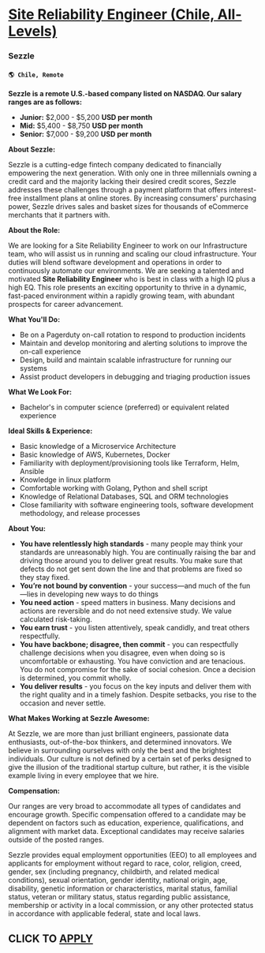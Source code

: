# [Site Reliability Engineer (Chile, All-Levels)](https://www.remotewlb.com/apply/site-reliability-engineer-chile-all-levels)  
### Sezzle  
#### `🌎 Chile, Remote`  

**Sezzle is a remote U.S.-based company listed on NASDAQ. Our salary ranges are as follows:**

  * **Junior:** $2,000 - $5,200 **USD per month**
  * **Mid:** $5,400 - $8,750 **USD per month**
  * **Senior:** $7,000 - $9,200 **USD per month**

**About Sezzle:**

Sezzle is a cutting-edge fintech company dedicated to financially empowering the next generation. With only one in three millennials owning a credit card and the majority lacking their desired credit scores, Sezzle addresses these challenges through a payment platform that offers interest-free installment plans at online stores. By increasing consumers' purchasing power, Sezzle drives sales and basket sizes for thousands of eCommerce merchants that it partners with.

**About the Role:**

We are looking for a Site Reliability Engineer to work on our Infrastructure team, who will assist us in running and scaling our cloud infrastructure. Your duties will blend software development and operations in order to continuously automate our environments. We are seeking a talented and motivated **Site Reliability Engineer** who is best in class with a high IQ plus a high EQ. This role presents an exciting opportunity to thrive in a dynamic, fast-paced environment within a rapidly growing team, with abundant prospects for career advancement.

**What You'll Do:**

  * Be on a Pagerduty on-call rotation to respond to production incidents
  * Maintain and develop monitoring and alerting solutions to improve the on-call experience
  * Design, build and maintain scalable infrastructure for running our systems
  * Assist product developers in debugging and triaging production issues

**What We Look For:**

  * Bachelor's in computer science (preferred) or equivalent related experience

**Ideal Skills & Experience:**

  * Basic knowledge of a Microservice Architecture
  * Basic knowledge of AWS, Kubernetes, Docker
  * Familiarity with deployment/provisioning tools like Terraform, Helm, Ansible
  * Knowledge in linux platform
  * Comfortable working with Golang, Python and shell script
  * Knowledge of Relational Databases, SQL and ORM technologies
  * Close familiarity with software engineering tools, software development methodology, and release processes

**About You:**

  * **You have relentlessly high standards** \- many people may think your standards are unreasonably high. You are continually raising the bar and driving those around you to deliver great results. You make sure that defects do not get sent down the line and that problems are fixed so they stay fixed.
  * **You’re not bound by convention** \- your success—and much of the fun—lies in developing new ways to do things
  * **You need action** \- speed matters in business. Many decisions and actions are reversible and do not need extensive study. We value calculated risk-taking.
  * **You earn trust** \- you listen attentively, speak candidly, and treat others respectfully.
  * **You have backbone; disagree, then commit** \- you can respectfully challenge decisions when you disagree, even when doing so is uncomfortable or exhausting. You have conviction and are tenacious. You do not compromise for the sake of social cohesion. Once a decision is determined, you commit wholly.
  * **You deliver results** \- you focus on the key inputs and deliver them with the right quality and in a timely fashion. Despite setbacks, you rise to the occasion and never settle.

**What Makes Working at Sezzle Awesome:**

At Sezzle, we are more than just brilliant engineers, passionate data enthusiasts, out-of-the-box thinkers, and determined innovators. We believe in surrounding ourselves with only the best and the brightest individuals. Our culture is not defined by a certain set of perks designed to give the illusion of the traditional startup culture, but rather, it is the visible example living in every employee that we hire.

**Compensation:**

Our ranges are very broad to accommodate all types of candidates and encourage growth. Specific compensation offered to a candidate may be dependent on factors such as education, experience, qualifications, and alignment with market data. Exceptional candidates may receive salaries outside of the posted ranges.

Sezzle provides equal employment opportunities (EEO) to all employees and applicants for employment without regard to race, color, religion, creed, gender, sex (including pregnancy, childbirth, and related medical conditions), sexual orientation, gender identity, national origin, age, disability, genetic information or characteristics, marital status, familial status, veteran or military status, status regarding public assistance, membership or activity in a local commission, or any other protected status in accordance with applicable federal, state and local laws.

  
## CLICK TO [APPLY](https://www.remotewlb.com/apply/site-reliability-engineer-chile-all-levels)

